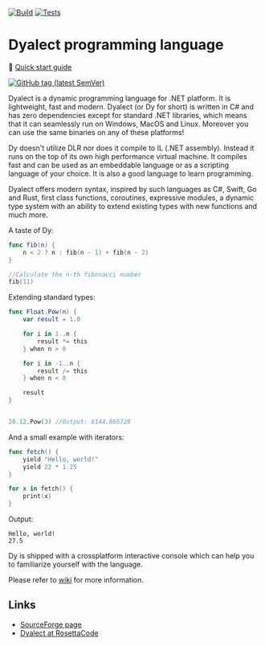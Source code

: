 [![Build](https://github.com/vorov2/dyalect/actions/workflows/dotnet.yml/badge.svg)](https://github.com/vorov2/dyalect/actions/workflows/dotnet.yml)
[![Tests](https://img.shields.io/badge/Tests-passing-33CB56?style=flat&logo=pytest&labelColor=2E343A&logoColor=959DA5)](https://github.com/vorov2/dyalect/blob/master/Docs/TestResult.md)

# Dyalect programming language 

:blue_book: [Quick start guide](https://github.com/vorov2/dyalect/wiki/Language-overview)

[![GitHub tag (latest SemVer)](https://img.shields.io/badge/Download-0.36.2-blue?style=for-the-badge&logo=github)](https://github.com/vorov2/dyalect/releases/latest)

Dyalect is a dynamic programming language for .NET platform.
It is lightweight, fast and modern. Dyalect (or Dy for short) is
written in C# and has zero dependencies except for standard .NET
libraries, which means that it can seamlessly run on Windows, MacOS
and Linux. Moreover you can use the same binaries on any of these 
platforms!

Dy doesn't utilize DLR nor does it compile to IL (.NET assembly). Instead
it runs on the top of its own high performance virtual machine. It
compiles fast and can be used as an embeddable language or as a
scripting language of your choice. It is also a good language to learn
programming.

Dyalect offers modern syntax, inspired by such languages as C#, Swift,
Go and Rust, first class functions, coroutines, expressive modules,
a dynamic type system with an ability to extend existing types with
new functions and much more.

A taste of Dy:

```swift
func fib(n) {
    n < 2 ? n : fib(n - 1) + fib(n - 2)
}

//Calculate the n-th fibonacci number
fib(11) 
```

Extending standard types:

```swift
func Float.Pow(n) {
    var result = 1.0

    for i in 1..n {
        result *= this
    } when n > 0

    for i in -1..n {
        result /= this
    } when n < 0

    result
}


20.12.Pow(3) //Output: 8144.865728
```

And a small example with iterators:

```swift
func fetch() { 
    yield "Hello, world!"
    yield 22 * 1.25
}

for x in fetch() {
    print(x)
}
```

Output:

```
Hello, world!
27.5
```

Dy is shipped with a crossplatform interactive console which can
help you to familiarize yourself with the language.

Please refer to [wiki](https://github.com/vorov2/dyalect/wiki) for more information.

## Links

* [SourceForge page](https://sourceforge.net/projects/dyalect/)
* [Dyalect at RosettaCode](http://rosettacode.org/wiki/Category:Dyalect)

